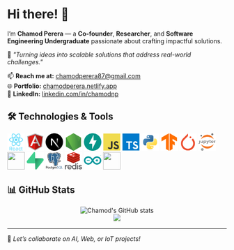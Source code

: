 # Hi there! 👋

I’m **Chamod Perera** — a **Co-founder**, **Researcher**, and **Software Engineering Undergraduate** passionate about crafting impactful solutions.

🌟 *"Turning ideas into scalable solutions that address real-world challenges."*


📫 **Reach me at:** [chamodperera87@gmail.com](mailto:chamodperera87@gmail.com)  
🌐 **Portfolio:** [chamodperera.netlify.app](https://chamodperera.netlify.app)  
🔗 **LinkedIn:** [linkedin.com/in/chamodnp](https://linkedin.com/in/chamodnp)  


## 🛠 Technologies & Tools

<p align="left"> 
<a href="https://reactjs.org/" target="_blank"><img src="https://raw.githubusercontent.com/devicons/devicon/master/icons/react/react-original-wordmark.svg" width="40" height="40"/></a>
<a href="https://angular.io/" target="_blank"><img src="https://raw.githubusercontent.com/devicons/devicon/master/icons/angularjs/angularjs-original.svg" width="40" height="40"/></a>
<a href="https://nextjs.org/" target="_blank"><img src="https://raw.githubusercontent.com/devicons/devicon/master/icons/nextjs/nextjs-original.svg" width="40" height="40"/></a>
<a href="https://nodejs.org/" target="_blank"><img src="https://raw.githubusercontent.com/devicons/devicon/master/icons/nodejs/nodejs-original.svg" width="40" height="40"/></a>
<a href="https://fastapi.tiangolo.com/" target="_blank"><img src="https://raw.githubusercontent.com/devicons/devicon/master/icons/fastapi/fastapi-original.svg" width="40" height="40"/></a>
<a href="https://developer.mozilla.org/en-US/docs/Web/JavaScript" target="_blank"><img src="https://raw.githubusercontent.com/devicons/devicon/master/icons/javascript/javascript-original.svg" width="40" height="40"/></a>
<a href="https://www.typescriptlang.org/" target="_blank"><img src="https://raw.githubusercontent.com/devicons/devicon/master/icons/typescript/typescript-original.svg" width="40" height="40"/></a>
<a href="https://www.python.org" target="_blank"><img src="https://raw.githubusercontent.com/devicons/devicon/master/icons/python/python-original.svg" width="40" height="40"/></a>
<a href="https://www.tensorflow.org/" target="_blank"><img src="https://raw.githubusercontent.com/devicons/devicon/master/icons/tensorflow/tensorflow-original.svg" width="40" height="40"/></a>
<a href="https://pytorch.org/" target="_blank"><img src="https://raw.githubusercontent.com/devicons/devicon/master/icons/pytorch/pytorch-original.svg" width="40" height="40"/></a>
<a href="https://jupyter.org/" target="_blank"><img src="https://raw.githubusercontent.com/devicons/devicon/master/icons/jupyter/jupyter-original-wordmark.svg" width="40" height="40"/></a>
<a href="https://firebase.google.com/" target="_blank"><img src="https://www.vectorlogo.zone/logos/firebase/firebase-icon.svg" width="40" height="40"/></a>
<a href="https://supabase.com/" target="_blank"><img src="https://raw.githubusercontent.com/devicons/devicon/master/icons/supabase/supabase-original.svg" width="40" height="40"/></a>
<a href="https://www.postgresql.org/" target="_blank"><img src="https://raw.githubusercontent.com/devicons/devicon/master/icons/postgresql/postgresql-original-wordmark.svg" width="40" height="40"/></a>
<a href="https://redis.io/" target="_blank"><img src="https://raw.githubusercontent.com/devicons/devicon/master/icons/redis/redis-original-wordmark.svg" width="40" height="40"/></a>
<a href="https://www.arduino.cc/" target="_blank"><img src="https://raw.githubusercontent.com/devicons/devicon/master/icons/arduino/arduino-original.svg" width="40" height="40"/></a>
<a href="https://www.figma.com/" target="_blank"><img src="https://www.vectorlogo.zone/logos/figma/figma-icon.svg" width="40" height="40"/></a>
</p>  

## 📊 GitHub Stats

<p align="center">
  <img src="https://github-readme-stats.vercel.app/api?username=chamodperera&show_icons=true&theme=dark" alt="Chamod's GitHub stats"/>
 <br/>
  <img src="https://github-readme-stats.vercel.app/api/top-langs/?username=chamodperera&layout=compact&theme=dark"/>
</p>

---

💬 *Let’s collaborate on AI, Web, or IoT projects!*  
